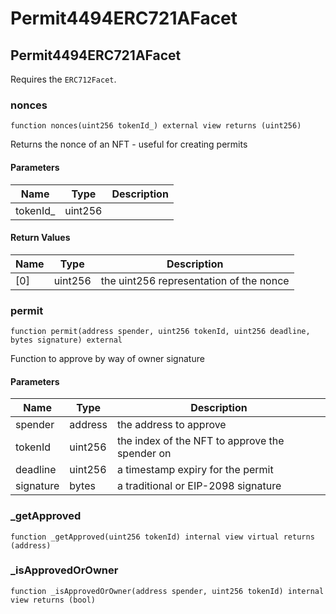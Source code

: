 # Permit4494ERC721AFacet

## Permit4494ERC721AFacet

Requires the `ERC712Facet`.

### nonces

```solidity
function nonces(uint256 tokenId_) external view returns (uint256)
```

Returns the nonce of an NFT - useful for creating permits

#### Parameters

| Name      | Type    | Description |
| --------- | ------- | ----------- |
| tokenId\_ | uint256 |             |

#### Return Values

| Name | Type    | Description                             |
| ---- | ------- | --------------------------------------- |
| \[0] | uint256 | the uint256 representation of the nonce |

### permit

```solidity
function permit(address spender, uint256 tokenId, uint256 deadline, bytes signature) external
```

Function to approve by way of owner signature

#### Parameters

| Name      | Type    | Description                                    |
| --------- | ------- | ---------------------------------------------- |
| spender   | address | the address to approve                         |
| tokenId   | uint256 | the index of the NFT to approve the spender on |
| deadline  | uint256 | a timestamp expiry for the permit              |
| signature | bytes   | a traditional or EIP-2098 signature            |

### \_getApproved

```solidity
function _getApproved(uint256 tokenId) internal view virtual returns (address)
```

### \_isApprovedOrOwner

```solidity
function _isApprovedOrOwner(address spender, uint256 tokenId) internal view returns (bool)
```
